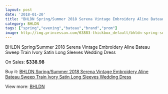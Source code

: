 ```yaml
---
layout: post
date: '2018-01-20'
title: "BHLDN Spring/Summer 2018 Serena Vintage Embroidery Aline Bateau Sweep Train Ivory Satin Long Sleeves Wedding Dress"
category: BHLDN
tags: ["spring","evening","bateau","brand","prom"]
image: http://img.princessan.com/63883-thickbox_default/bhldn-spring-summer-2018-serena-vintage-embroidery-aline-bateau-sweep-train-ivory-satin-long-sleeves-wedding-dress.jpg
---
```

BHLDN Spring/Summer 2018 Serena Vintage Embroidery Aline Bateau Sweep Train Ivory Satin Long Sleeves Wedding Dress

On Sales: **$338.98**
<a href="https://www.princessan.com/en/bhldn/28366-bhldn-spring-summer-2018-serena-vintage-embroidery-aline-bateau-sweep-train-ivory-satin-long-sleeves-wedding-dress.html"><amp-img layout="responsive" width="600" height="600" src="//img.princessan.com/63883-thickbox_default/bhldn-spring-summer-2018-serena-vintage-embroidery-aline-bateau-sweep-train-ivory-satin-long-sleeves-wedding-dress.jpg" alt="BHLDN Spring/Summer 2018 Serena Vintage Embroidery Aline Bateau Sweep Train Ivory Satin Long Sleeves Wedding Dress 0" /></a>
<a href="https://www.princessan.com/en/bhldn/28366-bhldn-spring-summer-2018-serena-vintage-embroidery-aline-bateau-sweep-train-ivory-satin-long-sleeves-wedding-dress.html"><amp-img layout="responsive" width="600" height="600" src="//img.princessan.com/63890-thickbox_default/bhldn-spring-summer-2018-serena-vintage-embroidery-aline-bateau-sweep-train-ivory-satin-long-sleeves-wedding-dress.jpg" alt="BHLDN Spring/Summer 2018 Serena Vintage Embroidery Aline Bateau Sweep Train Ivory Satin Long Sleeves Wedding Dress 1" /></a>
<a href="https://www.princessan.com/en/bhldn/28366-bhldn-spring-summer-2018-serena-vintage-embroidery-aline-bateau-sweep-train-ivory-satin-long-sleeves-wedding-dress.html"><amp-img layout="responsive" width="600" height="600" src="//img.princessan.com/63889-thickbox_default/bhldn-spring-summer-2018-serena-vintage-embroidery-aline-bateau-sweep-train-ivory-satin-long-sleeves-wedding-dress.jpg" alt="BHLDN Spring/Summer 2018 Serena Vintage Embroidery Aline Bateau Sweep Train Ivory Satin Long Sleeves Wedding Dress 2" /></a>
<a href="https://www.princessan.com/en/bhldn/28366-bhldn-spring-summer-2018-serena-vintage-embroidery-aline-bateau-sweep-train-ivory-satin-long-sleeves-wedding-dress.html"><amp-img layout="responsive" width="600" height="600" src="//img.princessan.com/63888-thickbox_default/bhldn-spring-summer-2018-serena-vintage-embroidery-aline-bateau-sweep-train-ivory-satin-long-sleeves-wedding-dress.jpg" alt="BHLDN Spring/Summer 2018 Serena Vintage Embroidery Aline Bateau Sweep Train Ivory Satin Long Sleeves Wedding Dress 3" /></a>
<a href="https://www.princessan.com/en/bhldn/28366-bhldn-spring-summer-2018-serena-vintage-embroidery-aline-bateau-sweep-train-ivory-satin-long-sleeves-wedding-dress.html"><amp-img layout="responsive" width="600" height="600" src="//img.princessan.com/63887-thickbox_default/bhldn-spring-summer-2018-serena-vintage-embroidery-aline-bateau-sweep-train-ivory-satin-long-sleeves-wedding-dress.jpg" alt="BHLDN Spring/Summer 2018 Serena Vintage Embroidery Aline Bateau Sweep Train Ivory Satin Long Sleeves Wedding Dress 4" /></a>
<a href="https://www.princessan.com/en/bhldn/28366-bhldn-spring-summer-2018-serena-vintage-embroidery-aline-bateau-sweep-train-ivory-satin-long-sleeves-wedding-dress.html"><amp-img layout="responsive" width="600" height="600" src="//img.princessan.com/63886-thickbox_default/bhldn-spring-summer-2018-serena-vintage-embroidery-aline-bateau-sweep-train-ivory-satin-long-sleeves-wedding-dress.jpg" alt="BHLDN Spring/Summer 2018 Serena Vintage Embroidery Aline Bateau Sweep Train Ivory Satin Long Sleeves Wedding Dress 5" /></a>
<a href="https://www.princessan.com/en/bhldn/28366-bhldn-spring-summer-2018-serena-vintage-embroidery-aline-bateau-sweep-train-ivory-satin-long-sleeves-wedding-dress.html"><amp-img layout="responsive" width="600" height="600" src="//img.princessan.com/63885-thickbox_default/bhldn-spring-summer-2018-serena-vintage-embroidery-aline-bateau-sweep-train-ivory-satin-long-sleeves-wedding-dress.jpg" alt="BHLDN Spring/Summer 2018 Serena Vintage Embroidery Aline Bateau Sweep Train Ivory Satin Long Sleeves Wedding Dress 6" /></a>
<a href="https://www.princessan.com/en/bhldn/28366-bhldn-spring-summer-2018-serena-vintage-embroidery-aline-bateau-sweep-train-ivory-satin-long-sleeves-wedding-dress.html"><amp-img layout="responsive" width="600" height="600" src="//img.princessan.com/63884-thickbox_default/bhldn-spring-summer-2018-serena-vintage-embroidery-aline-bateau-sweep-train-ivory-satin-long-sleeves-wedding-dress.jpg" alt="BHLDN Spring/Summer 2018 Serena Vintage Embroidery Aline Bateau Sweep Train Ivory Satin Long Sleeves Wedding Dress 7" /></a>

Buy it: [BHLDN Spring/Summer 2018 Serena Vintage Embroidery Aline Bateau Sweep Train Ivory Satin Long Sleeves Wedding Dress](https://www.princessan.com/en/bhldn/28366-bhldn-spring-summer-2018-serena-vintage-embroidery-aline-bateau-sweep-train-ivory-satin-long-sleeves-wedding-dress.html "BHLDN Spring/Summer 2018 Serena Vintage Embroidery Aline Bateau Sweep Train Ivory Satin Long Sleeves Wedding Dress")

View more: [BHLDN](https://www.princessan.com/en/265-bhldn "BHLDN")